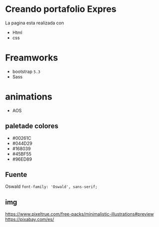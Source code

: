 # Creando portafolio Expres

La pagina esta realizada con 

- Html
- css

# Freamworks
- bootstrap ``5.3``
- Sass 

# animations 
- AOS

## paletade colores

- #00261C
- #044D29
- #168039
- #45BF55
- #96ED89

## Fuente 
Oswald
``font-family: 'Oswald', sans-serif;``

## img 

https://www.pixeltrue.com/free-packs/minimalistic-illustrations#preview
https://pixabay.com/es/

